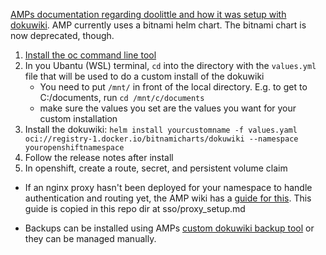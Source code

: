 [AMPs documentation regarding doolittle and how it was setup with dokuwiki](https://dev.azure.com/bc-icm/FODIG/_wiki/wikis/FODIG.wiki/177/Doolittle). AMP currently uses a bitnami helm chart. The bitnami chart is now deprecated, though.

1. [Install the oc command line tool](https://developer.gov.bc.ca/docs/default/component/platform-developer-docs/docs/openshift-projects-and-access/install-the-oc-command-line-tool/)
2. In you Ubantu (WSL) terminal, `cd` into the directory with the `values.yml` file that will be used to do a custom install of the dokuwiki
    * You need to put `/mnt/` in front of the local directory. E.g. to get to C:/documents, run `cd /mnt/c/documents`
    * make sure the values you set are the values you want for your custom installation
3. Install the dokuwiki: `helm install yourcustomname -f values.yaml oci://registry-1.docker.io/bitnamicharts/dokuwiki --namespace youropenshiftnamespace`
4. Follow the release notes after install
5. In openshift, create a route, secret, and persistent volume claim
 
* If an nginx proxy hasn't been deployed for your namespace to handle authentication and routing yet, the AMP wiki has a [guide for this](https://dev.azure.com/bc-icm/FODIG/_wiki/wikis/FODIG.wiki/280/SSO-(IDIR-Auth)). This guide is copied in this repo dir at sso/proxy_setup.md

* Backups can be installed using AMPs [custom dokuwiki backup tool](https://github.com/bcgov/km-dokuwiki-backup) or they can be managed manually.